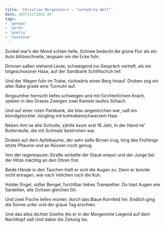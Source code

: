 ```yaml
---
title: 'Christian Morgenstern – “verkehrte Welt”'
date: 201711271652.49
tags:
- 'german'
- 'words'
- 'poetry'
- 'nonsense'
---
```


Dunkel war’s der Mond schien helle, Schnee bedeckt die grüne Flur als
ein Auto blitzeschnelle, langsam um die Ecke fuhr.

Drinnen saßen stehend Leute, schweigend ins Gespräch vertieft, als ein
totgeschossner Hase, auf der Sandbank Schlittschuh lief.

Und der Wagen fuhr im Trabe, rückwärts einen Berg hinauf. Droben zog ein
alter Rabe grade eine Turmuhr auf.

Ringsumher herrscht tiefes schweigen und mit fürchterlichem Krach,
spielen in des Grases Zweigen zwei Kamele lautlos Schach.

Und auf einer roten Parkbank, die blau angestrichen war, saß ein
blondgelockter Jüngling mit kohlrabenschwarzem Haar.

Neben ihm ne alte Schrulle, zählte kaum erst 16 Jahr, In der Hand ne’
Butterstulle, die mit Schmalz bestrichen war.

Droben auf dem Apfelbaume, der sehr süße Birnen trug, hing des Frühlings
letzte Pflaume und an Nüssen noch genug.

Von der regennassen Straße wirbelte der Staub empor und der Junge bei
der Hitze mächtig an den Ohren fror.

Beide Hände in den Taschen hielt er sich die Augen zu. Denn er konnte
nicht ertragen, wie nach Veilchen roch die Kuh.

Holder Engel, süßer Bengel, furchtbar liebes Trampeltier. Du hast Augen
wie Sardellen, alle Ochsen gleichen Dir.

Und zwei Fische liefen munter, durch das Blaue Kornfeld hin. Endlich
ging die Sonne unter und der graue Tag erschien.

Und das alles dichtet Goethe Als er in der Morgenröte Liegend auf dem
Nachttopf saß Und dabei die Zeitung las.
